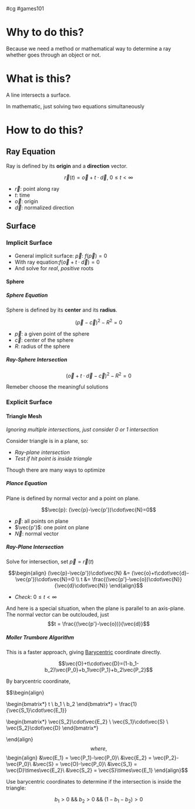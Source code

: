 #cg #games101

# Why to do this?

Because we need a method or mathematical way to determine a ray whether goes through an object or not.

# What is this?

A line intersects a surface.

In mathematic, just solving two equations simultaneously

# How to do this?

## Ray Equation

Ray is defined by its **origin** and a **direction** vector.

$$\vec{r}(t) = \vec{o}+t\cdot\vec{d}, \ 0\le t < \infty$$
- $\vec{r}$: point along ray
- $t$: time
- $\vec{o}$: origin
- $\vec{d}$: normalized direction

## Surface

### Implicit Surface

- General implicit surface: $\vec{p}:\ f(\vec{p})=0$
- With ray equation:$f(\vec{o}+t\cdot\vec{d})=0$
- And solve for *real*, *positive* roots

#### Sphere
##### Sphere Equation

Sphere is defined by its **center** and its **radius**.

$$(\vec{p}-\vec{c})^2-R^2=0$$
- $\vec{p}$: a given point of the sphere
- $\vec{c}$: center of the sphere
- $R$: radius of the sphere

##### Ray-Sphere Intersection

$$(\vec{o}+t\cdot\vec{d}-\vec{c})^2 - R^2=0$$

Remeber choose the meaningful solutions

### Explicit Surface

#### Triangle Mesh

*Ignoring multiple intersections, just consider 0 or 1 intersection*

Consider triangle is in a plane, so:
- *Ray-plane intersection*
- *Test if hit point is inside triangle*

Though there are many ways to optimize

##### Plance Equation

Plane is defined by normal vector and a point on plane.

$$\vec{p}: (\vec{p}-\vec{p'})\cdot\vec{N}=0$$
- $\vec{p}$: all points on plane
- $\vec{p'}$: one point on plane
- $\vec{N}$: normal vector

##### Ray-Plane Intersection

Solve for intersection, set $\vec{p}=\vec{r}(t)$

$$\begin{align}
(\vec{p}-\vec{p'})\cdot\vec{N} &= (\vec{o}+t\cdot\vec{d}-\vec{p'})\cdot\vec{N}=0 \\
t &= \frac{(\vec{p'}-\vec{o})\cdot\vec{N}}{\vec{d}\cdot\vec{N}}
\end{align}$$
- *Check*: $0\le t < \infty$

And here is a special situation, when the plane is parallel to an axis-plane. The normal vector can be outclouded, just $$t = \frac{(\vec{p'}-\vec{o})}{\vec{d}}$$

##### Moller Trumbore Algorithm

This is a faster approach, giving [Barycentric](Barycentric.md) coordinate directly.

$$\vec{O}+t\cdot\vec{D}=(1-b_1-b_2)\vec{P_0}+b_1\vec{P_1}+b_2\vec{P_2}$$

By barycentric coordinate,

$$\begin{align}

\begin{bmatrix*}
	t \\ b_1 \\ b_2
\end{bmatrix*} = \frac{1}{\vec{S_1}\cdot\vec{E_1}}

\begin{bmatrix*}
	\vec{S_2}\cdot\vec{E_2} \\ \vec{S_1}\cdot\vec{S} \\ \vec{S_2}\cdot\vec{D}
\end{bmatrix*}

\end{align}$$
where,
$$
\begin{align}
&\vec{E_1} = \vec{P_1}-\vec{P_0}\\
&\vec{E_2} = \vec{P_2}-\vec{P_0}\\
&\vec{S} = \vec{O}-\vec{P_0}\\
&\vec{S_1} = \vec{D}\times\vec{E_2}\\
&\vec{S_2} = \vec{S}\times\vec{E_1}
\end{align}$$

Use barycentric coordinates to determine if the intersection is inside the triangle:

$$b_1>0\ \&\&\ b_2>0\ \&\&\ (1-b_1-b_2)>0$$



